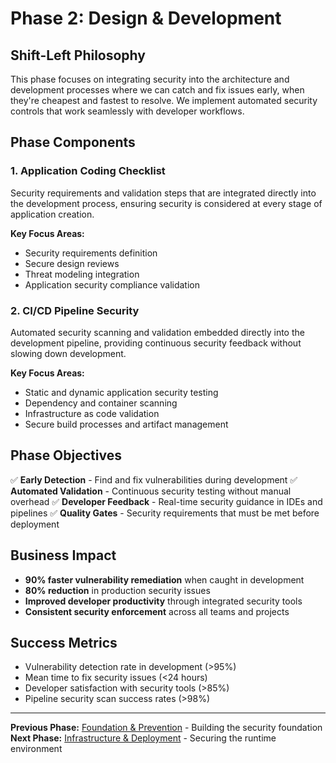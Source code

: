 # Phase 2: Design & Development

## Shift-Left Philosophy

This phase focuses on integrating security into the architecture and development processes where we can catch and fix issues early, when they're cheapest and fastest to resolve. We implement automated security controls that work seamlessly with developer workflows.

## Phase Components

### 1. Application Coding Checklist
Security requirements and validation steps that are integrated directly into the development process, ensuring security is considered at every stage of application creation.

**Key Focus Areas:**
- Security requirements definition
- Secure design reviews
- Threat modeling integration
- Application security compliance validation

### 2. CI/CD Pipeline Security
Automated security scanning and validation embedded directly into the development pipeline, providing continuous security feedback without slowing down development.

**Key Focus Areas:**
- Static and dynamic application security testing
- Dependency and container scanning
- Infrastructure as code validation
- Secure build processes and artifact management

## Phase Objectives

✅ **Early Detection** - Find and fix vulnerabilities during development
✅ **Automated Validation** - Continuous security testing without manual overhead
✅ **Developer Feedback** - Real-time security guidance in IDEs and pipelines
✅ **Quality Gates** - Security requirements that must be met before deployment

## Business Impact

- **90% faster vulnerability remediation** when caught in development
- **80% reduction** in production security issues
- **Improved developer productivity** through integrated security tools
- **Consistent security enforcement** across all teams and projects

## Success Metrics

- Vulnerability detection rate in development (>95%)
- Mean time to fix security issues (<24 hours)
- Developer satisfaction with security tools (>85%)
- Pipeline security scan success rates (>98%)

---

**Previous Phase:** [Foundation & Prevention](../1.%20Foundation%20&%20Prevention/) - Building the security foundation
**Next Phase:** [Infrastructure & Deployment](../3.%20Infrastructure%20&%20Deployment/) - Securing the runtime environment
